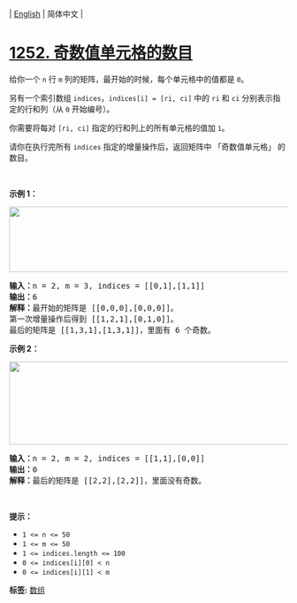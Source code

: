 | [English](README_EN.md) | 简体中文 |

# [1252. 奇数值单元格的数目](https://leetcode-cn.com/problems/cells-with-odd-values-in-a-matrix)
<p>给你一个&nbsp;<code>n</code>&nbsp;行&nbsp;<code>m</code>&nbsp;列的矩阵，最开始的时候，每个单元格中的值都是 <code>0</code>。</p>

<p>另有一个索引数组&nbsp;<code>indices</code>，<code>indices[i] = [ri, ci]</code>&nbsp;中的&nbsp;<code>ri</code> 和 <code>ci</code> 分别表示指定的行和列（从 <code>0</code> 开始编号）。</p>

<p>你需要将每对&nbsp;<code>[ri, ci]</code>&nbsp;指定的行和列上的所有单元格的值加 <code>1</code>。</p>

<p>请你在执行完所有&nbsp;<code>indices</code>&nbsp;指定的增量操作后，返回矩阵中 「奇数值单元格」 的数目。</p>

<p>&nbsp;</p>

<p><strong>示例 1：</strong></p>

<p><img alt="" src="https://assets.leetcode-cn.com/aliyun-lc-upload/uploads/2019/11/06/e1.png" style="height: 118px; width: 600px;"></p>

<pre><strong>输入：</strong>n = 2, m = 3, indices = [[0,1],[1,1]]
<strong>输出：</strong>6
<strong>解释：</strong>最开始的矩阵是 [[0,0,0],[0,0,0]]。
第一次增量操作后得到 [[1,2,1],[0,1,0]]。
最后的矩阵是 [[1,3,1],[1,3,1]]，里面有 6 个奇数。
</pre>

<p><strong>示例 2：</strong></p>

<p><img alt="" src="https://assets.leetcode-cn.com/aliyun-lc-upload/uploads/2019/11/06/e2.png" style="height: 150px; width: 600px;"></p>

<pre><strong>输入：</strong>n = 2, m = 2, indices = [[1,1],[0,0]]
<strong>输出：</strong>0
<strong>解释：</strong>最后的矩阵是 [[2,2],[2,2]]，里面没有奇数。
</pre>

<p>&nbsp;</p>

<p><strong>提示：</strong></p>

<ul>
	<li><code>1 &lt;= n &lt;= 50</code></li>
	<li><code>1 &lt;= m &lt;= 50</code></li>
	<li><code>1 &lt;= indices.length &lt;= 100</code></li>
	<li><code>0 &lt;= indices[i][0] &lt;&nbsp;n</code></li>
	<li><code>0 &lt;= indices[i][1] &lt;&nbsp;m</code></li>
</ul>

**标签:**  [数组](https://leetcode-cn.com/tag/array) 